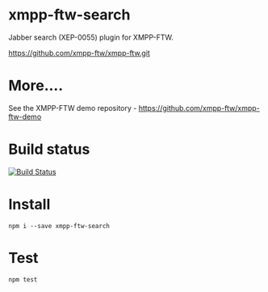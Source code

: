 xmpp-ftw-search
=================

Jabber search (XEP-0055) plugin for XMPP-FTW.

https://github.com/xmpp-ftw/xmpp-ftw.git

# More....

See the XMPP-FTW demo repository - https://github.com/xmpp-ftw/xmpp-ftw-demo

# Build status

[![Build Status](https://secure.travis-ci.org/xmpp-ftw/xmpp-ftw-search.png)](http://travis-ci.org/xmpp-ftw/xmpp-ftw-search)

# Install

```
npm i --save xmpp-ftw-search
```

# Test

```
npm test
```